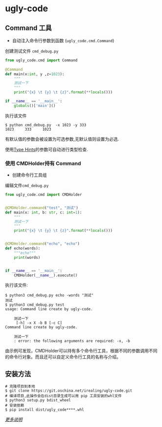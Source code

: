 # ugly-code

## Command 工具

* 自动注入命令行参数到函数 (`ugly_code.cmd.Command`)


创建测试文件 `cmd_debug.py`

```python
from ugly_code.cmd import Command
    
@Command
def main(x:int, y ,z=1023):
    """
    测试一下
    """
    print("{x} \t {y} \t {z}".format(**locals()))

if __name__ == '__main__':
    globals()['main']()
```

执行该文件

```shell
$ python cmd_debug.py  -x 1023 -y 333
1023     333     1023
```

有默认值的参数会被设置为可选参数,无默认值则设置为必选.

使用[Type Hints](https://www.python.org/dev/peps/pep-0484/)的参数可自动进行类型检查.
### 使用 CMDHolder持有 Command

* 创建命令行工具组

编辑文件`cmd_debug.py`

```python
from ugly_code.cmd import CMDHolder


@CMDHolder.command("test", "测试")
def main(x: int, b: str, c: int=1):
    """
    测试一下
    """
    print("{x} \t {y} \t {z}".format(**locals()))


@CMDHolder.command("echo", "echo")
def echo(words):
    """echo"""
    print(words)


if __name__ == '__main__':
    CMDHolder(__name__).execute()

```

执行该文件:

```shel
$ python3 cmd_debug.py echo -words "测试"
测试
$ python3 cmd_debug.py test
usage: Command line create by ugly-code.

    测试一下
     [-h] -x X -b B [-c C]
Command line create by ugly-code.

    测试一下
    : error: the following arguments are required: -x, -b
```

由示例可发现，CMDHolder可以持有多个命令行工具，根据不同的参数调用不同的命令行对象。而且还可以自定义命令行工具的名称与介绍。


## 安装方法

```shell
# 克隆项目到本地
$ git clone https://git.oschina.net/irealing/ugly-code.git
# 编译项目,此操作会在dist目录生成可以用 pip 工具安装的whl文件
$ python3 setup.py bdist_wheel
# 安装依赖
$ pip install dist/ugly_code****.whl
```
*[更多说明](https://fuser.cn/pythonzhuang-shi-qi-shi-jian-zhi-ming-ling-xing-gong-ju/)*
